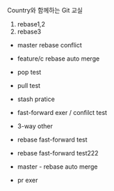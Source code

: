 Country와 함께하는 Git 교실
1. rebase1,2
2. rebase3


- master rebase conflict
- feature/c rebase auto merge

- pop test
- pull test
- stash pratice

- fast-forward exer / confilct test
- 3-way other

- rebase fast-forward test
- rebase fast-forward test222
- master - rebase auto merge





- pr exer
